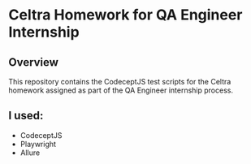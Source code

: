 # Celtra Homework for QA Engineer Internship

## Overview

This repository contains the CodeceptJS test scripts for the Celtra homework assigned as part of the QA Engineer internship process.

## I used:
- CodeceptJS
- Playwright
- Allure
